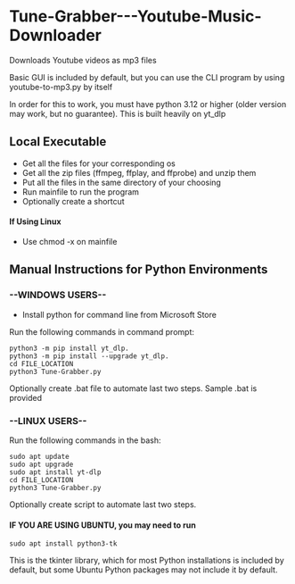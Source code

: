# Tune-Grabber---Youtube-Music-Downloader
Downloads Youtube videos as mp3 files

Basic GUI is included by default, but you can use the CLI program by using youtube-to-mp3.py by itself

In order for this to work, you must have python 3.12 or higher (older version may work, but no guarantee).
This is built heavily on yt_dlp

## Local Executable 

- Get all the files for your corresponding os
- Get all the zip files (ffmpeg, ffplay, and ffprobe) and unzip them
- Put all the files in the same directory of your choosing
- Run mainfile to run the program
- Optionally create a shortcut

#### If Using Linux
- Use chmod -x on mainfile

## Manual Instructions for Python Environments

### --WINDOWS USERS--

- Install python for command line from Microsoft Store

Run the following commands in command prompt:
```
python3 -m pip install yt_dlp.
python3 -m pip install --upgrade yt_dlp.
cd FILE_LOCATION
python3 Tune-Grabber.py
```

Optionally create .bat file to automate last two steps. Sample .bat is provided

### --LINUX USERS--

Run the following commands in the bash:
```
sudo apt update
sudo apt upgrade
sudo apt install yt-dlp
cd FILE_LOCATION
python3 Tune-Grabber.py
```

Optionally create script to automate last two steps.

#### IF YOU ARE USING UBUNTU, you may need to run
```
sudo apt install python3-tk
```
This is the tkinter library, which for most Python installations is included by default, but some Ubuntu Python packages
may not include it by default.
